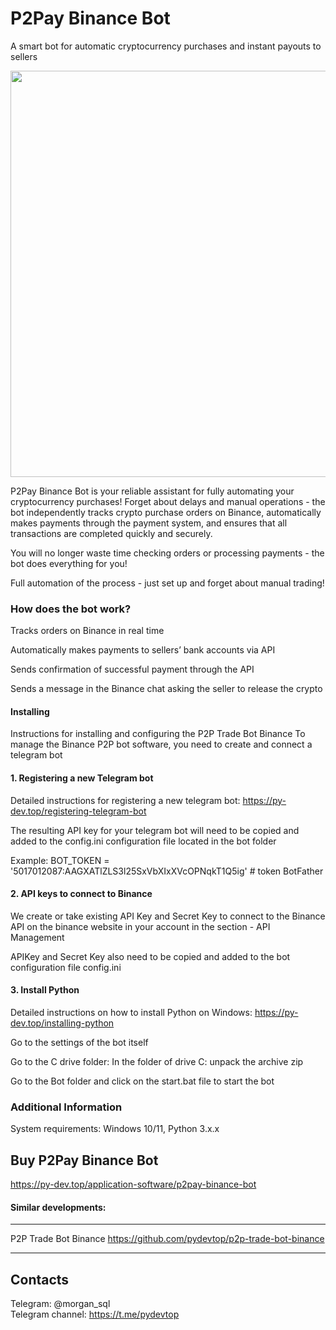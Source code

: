 # P2Pay Binance Bot
A smart bot for automatic cryptocurrency purchases and instant payouts to sellers

<p align="center"><img width="650" src="https://py-dev.top/components/com_jshopping/files/img_products/P2Pay_Binance_Bot.png"></p>

P2Pay Binance Bot is your reliable assistant for fully automating your cryptocurrency purchases! Forget about delays and manual operations - the bot independently tracks crypto purchase orders on Binance, automatically makes payments through the payment system, and ensures that all transactions are completed quickly and securely.

You will no longer waste time checking orders or processing payments - the bot does everything for you!

Full automation of the process - just set up and forget about manual trading!

 

### How does the bot work?
Tracks orders on Binance in real time

Automatically makes payments to sellers’ bank accounts via API

Sends confirmation of successful payment through the API

Sends a message in the Binance chat asking the seller to release the crypto



 #### Installing
Instructions for installing and configuring the P2P Trade Bot Binance
To manage the Binance P2P bot software, you need to create and connect a telegram bot
#### 1. Registering a new Telegram bot
Detailed instructions for registering a new telegram bot: https://py-dev.top/registering-telegram-bot

The resulting API key for your telegram bot will need to be copied and added to the config.ini configuration file located in the bot folder

Example: BOT_TOKEN = '5017012087:AAGXATlZLS3l25SxVbXIxXVcOPNqkT1Q5ig' # token BotFather

#### 2. API keys to connect to Binance
We create or take existing API Key and Secret Key to connect to the Binance API on the binance website in your account in the section - API Management

APIKey and Secret Key also need to be copied and added to the bot configuration file config.ini
#### 3. Install Python
Detailed instructions on how to install Python on Windows: https://py-dev.top/installing-python

Go to the settings of the bot itself

Go to the C drive folder:
In the folder of drive C: unpack the archive zip

Go to the Bot folder and click on the start.bat file to start the bot

### Additional Information
System requirements: Windows 10/11, Python 3.x.x

## Buy P2Pay Binance Bot
https://py-dev.top/application-software/p2pay-binance-bot


####  Similar developments:
******************************************************************************
P2P Trade Bot Binance https://github.com/pydevtop/p2p-trade-bot-binance
******************************************************************************

## Contacts
Telegram:  @morgan_sql<br>
Telegram channel: https://t.me/pydevtop
